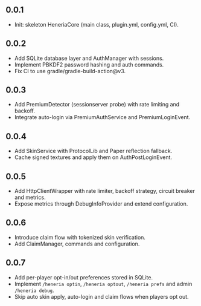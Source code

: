 ## 0.0.1
- Init: skeleton HeneriaCore (main class, plugin.yml, config.yml, CI).

## 0.0.2
- Add SQLite database layer and AuthManager with sessions.
- Implement PBKDF2 password hashing and auth commands.
- Fix CI to use gradle/gradle-build-action@v3.

## 0.0.3
- Add PremiumDetector (sessionserver probe) with rate limiting and backoff.
- Integrate auto-login via PremiumAuthService and PremiumLoginEvent.

## 0.0.4
- Add SkinService with ProtocolLib and Paper reflection fallback.
- Cache signed textures and apply them on AuthPostLoginEvent.

## 0.0.5
- Add HttpClientWrapper with rate limiter, backoff strategy, circuit breaker and metrics.
- Expose metrics through DebugInfoProvider and extend configuration.

## 0.0.6
- Introduce claim flow with tokenized skin verification.
- Add ClaimManager, commands and configuration.

## 0.0.7
- Add per-player opt-in/out preferences stored in SQLite.
- Implement `/heneria optin`, `/heneria optout`, `/heneria prefs` and admin `/heneria debug`.
- Skip auto skin apply, auto-login and claim flows when players opt out.
